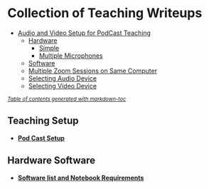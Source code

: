 # Collection of Teaching Writeups

- [Audio and Video Setup for PodCast Teaching](#audio-and-video-setup-for-podcast-teaching)
  * [Hardware](#hardware)
    + [Simple](#simple)
    + [Multiple Microphones](#multiple-microphones)
  * [Software](#software)
  * [Multiple Zoom Sessions on Same Computer](#multiple-zoom-sessions-on-same-computer)
  * [Selecting Audio Device](#selecting-audio-device)
  * [Selecting Video Device](#selecting-video-device)

<small><i><a href='http://ecotrust-canada.github.io/markdown-toc/'>Table of contents generated with markdown-toc</a></i></small>

## Teaching Setup
* [**Pod Cast Setup**]()

## Hardware Software
* [**Software list and Notebook Requirements**]()
